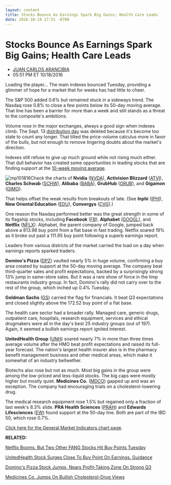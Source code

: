 ```yaml
---
layout: content
title: Stocks Bounce As Earnings Spark Big Gains; Health Care Leads
date: 2016-10-18 17:51 -0700
---
```



Stocks Bounce As Earnings Spark Big Gains; Health Care Leads
=============================================================




* [JUAN CARLOS ARANCIBIA](https://www.investors.com/author/arancibiaj/ "Posts by JUAN CARLOS ARANCIBIA")
* 05:51 PM ET 10/18/2016




Loading the player...
The main indexes bounced Tuesday, providing a glimmer of hope for a market that for weeks has had little to cheer.


The S&P 500 added 0.6% but remained stuck in a sideways trend. The Nasdaq rose 0.8% to close a few points below its 50-day moving average. That line has been a barrier for more than a week and still stands as a threat to the composite's ambitions.


Volume rose in the major exchanges, always a good sign when indexes climb. The Sept. 13 [distribution day](http://education.investors.com/lesson.aspx?id=735759&sourceid=735764) was deleted because it's become too stale to count any longer. That tilted the price-volume calculus more in favor of the bulls, but not enough to remove lingering doubts about the market's direction.


Indexes still refuse to give up much ground while not rising much either. That dull behavior has created some opportunities in leading stocks that are finding support at the [10-week moving average](https://www.investors.com/how-to-invest/investors-corner/50-day-moving-average/).


![mp101816](https://www.investors.com/wp-content/uploads/2016/10/MP101816-186x300.png)Check the charts of **Nvidia** ([NVDA](https://research.investors.com/quote.aspx?symbol=NVDA)), **Activision Blizzard** ([ATVI](https://research.investors.com/quote.aspx?symbol=ATVI)), **Charles Schwab** ([SCHW](https://research.investors.com/quote.aspx?symbol=SCHW)), **Alibaba** ([BABA](https://research.investors.com/quote.aspx?symbol=BABA)), **GrubHub** ([GRUB](https://research.investors.com/quote.aspx?symbol=GRUB)), and **Gigamon** ([GIMO](https://research.investors.com/quote.aspx?symbol=GIMO)).


That helps offset the weak results from breakouts of late. (See **Inphi** ([IPHI](https://research.investors.com/quote.aspx?symbol=IPHI)), **New Oriental Education** ([EDU](https://research.investors.com/quote.aspx?symbol=EDU)), **Convergys** ([CVG](https://research.investors.com/quote.aspx?symbol=CVG)).)


One reason the Nasdaq performed better was the great strength in some of its flagship stocks, including **Facebook** ([FB](https://research.investors.com/quote.aspx?symbol=FB)), **Alphabet** ([GOOGL](https://research.investors.com/quote.aspx?symbol=GOOGL)), and **Netflix** ([NFLX](https://research.investors.com/quote.aspx?symbol=NFLX)). Alphabet, the parent company of Google, jumped back above a 813.98 buy point from a flat base in fast trading. Netflix soared 19% as it broke out past a 111.95 buy point following a superb earnings report.


Leaders from various districts of the market carried the load on a day when earnings reports sparked traders.


**Domino's Pizza** ([DPZ](https://research.investors.com/quote.aspx?symbol=DPZ)) vaulted nearly 5% in huge volume, confirming a buy area created by support at the 50-day moving average. The company beat third-quarter sales and profit expectations, backed by a surprisingly strong 13% jump in same-store sales. But it was a rare show of force in the limp restaurants industry group. In fact, Domino's rally did not carry over to the rest of the group, which inched up 0.4% Tuesday.


 **Goldman Sachs** ([GS](https://research.investors.com/quote.aspx?symbol=GS)) carried the flag for financials. It beat Q3 expectations and closed slightly above the 172.52 buy point of a flat base.


The health care sector had a broader rally. Managed care, generic drugs, outpatient care, hospitals, research equipment, services and ethical drugmakers were all in the day's best 25 industry groups (out of 197). Again, it seemed a bullish earnings report ignited interest.


 **UnitedHealth Group** ([UNH](https://research.investors.com/quote.aspx?symbol=UNH)) soared nearly 7% in more than three times average volume after the HMO beat profit expectations and raised its full-year forecast. The nation's largest health insurer also is in the pharmacy benefit management business and other medical areas, which make it somewhat of an industry bellwether.


Biotechs also rose but not as much. Most big gains in the group were among the low-priced and less-liquid stocks. The big caps were mostly higher but mostly quiet. **Medicines Co.** ([MDCO](https://research.investors.com/quote.aspx?symbol=MDCO)) gapped up and was an exception. The company had encouraging trials on a cholesterol-lowering drug.


The medical research equipment rose 1.5% but regained only a fraction of last week's 8.3% slide. **PRA Health Sciences** ([PRAH](https://research.investors.com/quote.aspx?symbol=PRAH)) and **Edwards Lifesciences** ([EW](https://research.investors.com/quote.aspx?symbol=EW)) found support at the 50-day line. Both are part of the IBD 50, which rose 0.7%.


[Click here for the General Market Indicators chart page](https://www.investors.com/wp-content/uploads/2016/10/IBD1810152825GMI.pdf).


**RELATED:**


[Netflix Booms, But Two Other FANG Stocks Hit Buy Points Tuesday](https://www.investors.com/news/technology/netflix-booms-and-two-other-fang-stocks-hit-buy-points/)


[UnitedHealth Stock Surges Close To Buy Point On Earnings, Guidance](https://www.investors.com/news/unitedhealth-aces-earnings-checkup-ups-guidance/)


[Domino's Pizza Stock Jumps, Nears Profit-Taking Zone On Strong Q3](https://www.investors.com/news/dominos-pizza/)


[Medicines Co. Jumps On Bullish Cholesterol-Drug Views](https://www.investors.com/news/technology/medicines-co-flirts-with-buy-point-on-bullish-cholesterol-drug-views/)




